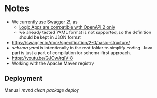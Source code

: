# Notes

- We currently use Swagger 2!, as
  - [Logic Apps are compatible with OpenAPI 2 only](https://learn.microsoft.com/en-us/connectors/custom-connectors/define-openapi-definition#import-the-openapi-definition)
  - we already tested YAML format is not supported, so the definition should be kept in JSON format
- https://swagger.io/docs/specification/2-0/basic-structure/
- *schema.yaml* is intentionally in the root folder to simplify coding. Java part is just a part of compilation for schema-first approach.
- https://youtu.be/GJOwJrqIV-8
- [Working with the Apache Maven registry](https://docs.github.com/en/packages/working-with-a-github-packages-registry/working-with-the-apache-maven-registry)

## Deployment
Manual: *mvnd clean package deploy*
